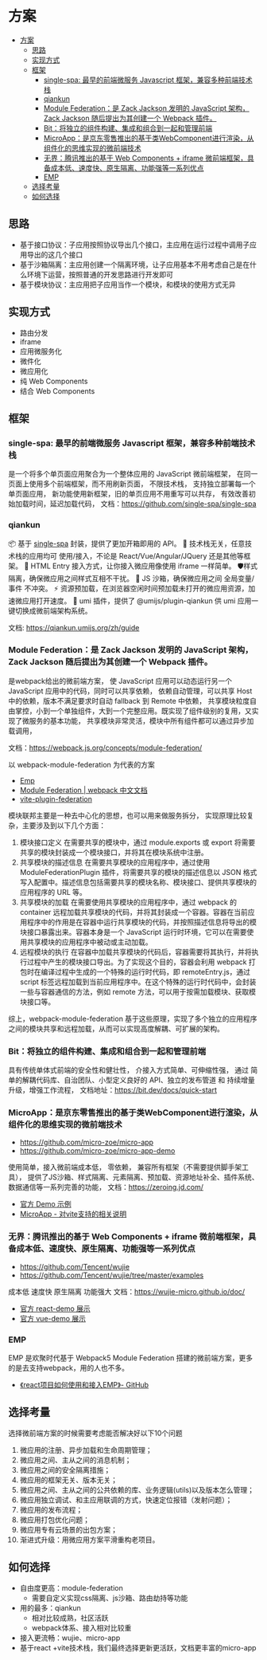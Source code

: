 # 方案

- [方案](#方案)
  - [思路](#思路)
  - [实现方式](#实现方式)
  - [框架](#框架)
    - [single-spa: 最早的前端微服务 Javascript 框架，兼容多种前端技术栈](#single-spa-最早的前端微服务-javascript-框架兼容多种前端技术栈)
    - [qiankun](#qiankun)
    - [Module Federation：是 Zack Jackson 发明的 JavaScript 架构，Zack Jackson 随后提出为其创建一个 Webpack 插件。](#module-federation是-zack-jackson-发明的-javascript-架构zack-jackson-随后提出为其创建一个-webpack-插件)
    - [Bit：将独立的组件构建、集成和组合到一起和管理前端](#bit将独立的组件构建集成和组合到一起和管理前端)
    - [MicroApp：是京东零售推出的基于类WebComponent进行渲染，从组件化的思维实现的微前端技术](#microapp是京东零售推出的基于类webcomponent进行渲染从组件化的思维实现的微前端技术)
    - [无界：腾讯推出的基于 Web Components + iframe 微前端框架，具备成本低、速度快、原生隔离、功能强等一系列优点](#无界腾讯推出的基于-web-components--iframe-微前端框架具备成本低速度快原生隔离功能强等一系列优点)
    - [EMP](#emp)
  - [选择考量](#选择考量)
  - [如何选择](#如何选择)


## 思路

- 基于接口协议：子应用按照协议导出几个接口，主应用在运行过程中调用子应用导出的这几个接口
- 基于沙箱隔离：主应用创建一个隔离环境，让子应用基本不用考虑自己是在什么环境下运营，按照普通的开发思路进行开发即可
- 基于模块协议：主应用把子应用当作一个模块，和模块的使用方式无异

## 实现方式

- 路由分发
- iframe
- 应用微服务化
- 微件化
- 微应用化
- 纯 Web Components
- 结合 Web Components

## 框架



### single-spa: 最早的前端微服务 Javascript 框架，兼容多种前端技术栈

是一个将多个单页面应用聚合为一个整体应用的 JavaScript 微前端框架，
在同一页面上使用多个前端框架，而不用刷新页面，
不限技术栈，
支持独立部署每一个单页面应用，
新功能使用新框架，旧的单页应用不用重写可以共存，
有效改善初始加载时间，延迟加载代码，
文档：https://github.com/single-spa/single-spa

### qiankun

📦 基于 [single-spa](https://github.com/CanopyTax/single-spa) 封装，提供了更加开箱即用的 API。
📱 技术栈无关，任意技术栈的应用均可 使用/接入，不论是 React/Vue/Angular/JQuery 还是其他等框架。
💪 HTML Entry 接入方式，让你接入微应用像使用 iframe 一样简单。
🛡​ 样式隔离，确保微应用之间样式互相不干扰。
🧳 JS 沙箱，确保微应用之间 全局变量/事件 不冲突。
⚡️ 资源预加载，在浏览器空闲时间预加载未打开的微应用资源，加速微应用打开速度。
🔌 umi 插件，提供了 @umijs/plugin-qiankun 供 umi 应用一键切换成微前端架构系统。

文档: https://qiankun.umijs.org/zh/guide

### Module Federation：是 Zack Jackson 发明的 JavaScript 架构，Zack Jackson 随后提出为其创建一个 Webpack 插件。

是webpack给出的微前端方案，
使 JavaScript 应用可以动态运行另一个 JavaScript 应用中的代码，同时可以共享依赖，
依赖自动管理，可以共享 Host 中的依赖，版本不满足要求时自动 fallback 到 Remote 中依赖，
共享模块粒度自由掌控，小到一个单独组件，大到一个完整应用。既实现了组件级别的复用，又实现了微服务的基本功能，
共享模块非常灵活，模块中所有组件都可以通过异步加载调用，

文档：https://webpack.js.org/concepts/module-federation/

以 webpack-module-federation 为代表的方案

- [Emp](https://github.com/efoxTeam/emp)
- [Module Federation | webpack 中文文档](https://webpack.docschina.org/concepts/module-federation/)
- [vite-plugin-federation](https://github.com/originjs/vite-plugin-federation)

模块联邦主要是一种去中心化的思想，也可以用来做服务拆分， 实现原理比较复杂，主要涉及到以下几个方面：

1. 模块接口定义
在需要共享的模块中，通过 module.exports 或 export 将需要共享的模块封装成一个模块接口，并将其在模块系统中注册。
2. 共享模块的描述信息
在需要共享模块的应用程序中，通过使用 ModuleFederationPlugin 插件，将需要共享的模块的描述信息以 JSON 格式写入配置中。描述信息包括需要共享的模块名称、模块接口、提供共享模块的应用程序的 URL 等。
3. 共享模块的加载
在需要使用共享模块的应用程序中，通过 webpack 的 container 远程加载共享模块的代码，并将其封装成一个容器。容器在当前应用程序中的作用是在容器中运行共享模块的代码，并按照描述信息将导出的模块接口暴露出来。容器本身是一个 JavaScript 运行时环境，它可以在需要使用共享模块的应用程序中被动或主动加载。
4. 远程模块的执行
在容器中加载共享模块的代码后，容器需要将其执行，并将执行过程中产生的模块接口导出。为了实现这个目的，容器会利用 webpack 打包时在编译过程中生成的一个特殊的运行时代码，即 remoteEntry.js，通过 script 标签远程加载到当前应用程序中。在这个特殊的运行时代码中，会封装一些与容器通信的方法，例如 remote 方法，可以用于按需加载模块、获取模块接口等。

综上，webpack-module-federation 基于这些原理，实现了多个独立的应用程序之间的模块共享和远程加载，从而可以实现高度解耦、可扩展的架构。

### Bit：将独立的组件构建、集成和组合到一起和管理前端

具有传统单体式前端的安全性和健壮性，
介接入方式简单、可伸缩性强，
通过 简单的解耦代码库、自治团队、小型定义良好的 API、独立的发布管道 和 持续增量升级，增强工作流程，
文档地址：https://bit.dev/docs/quick-start

### MicroApp：是京东零售推出的基于类WebComponent进行渲染，从组件化的思维实现的微前端技术

- https://github.com/micro-zoe/micro-app
- https://github.com/micro-zoe/micro-app-demo

使用简单，接入微前端成本低，
零依赖，
兼容所有框架（不需要提供脚手架工具），
提供了JS沙箱、样式隔离、元素隔离、预加载、资源地址补全、插件系统、数据通信等一系列完善的功能，
文档：https://zeroing.jd.com/

- [官方 Demo 示例](https://zeroing.jd.com/micro-app/demo/react16)
- [MicroApp - 对vite支持的相关说明](https://micro-zoe.github.io/micro-app/docs.html#/zh-cn/framework/vite)

### 无界：腾讯推出的基于 Web Components + iframe 微前端框架，具备成本低、速度快、原生隔离、功能强等一系列优点

- https://github.com/Tencent/wujie
- https://github.com/Tencent/wujie/tree/master/examples

成本低
速度快
原生隔离
功能强大
文档：https://wujie-micro.github.io/doc/

- [官方 react-demo 展示](https://wujie-micro.github.io/demo-main-react/#/home)
- [官方 vue-demo 展示](https://wujie-micro.github.io/demo-main-vue/home)

### EMP

EMP 是欢聚时代基于 Webpack5 Module Federation 搭建的微前端方案，更多的是去支持webpack，用的人也不多。

- [《react项目如何使用和接入EMP》- GitHub](https://github.com/efoxTeam/emp/wiki/%E3%80%8Areact%E9%A1%B9%E7%9B%AE%E5%A6%82%E4%BD%95%E4%BD%BF%E7%94%A8%E5%92%8C%E6%8E%A5%E5%85%A5EMP%E3%80%8B)

## 选择考量

选择微前端方案的时候需要考虑能否解决好以下10个问题

1. 微应用的注册、异步加载和生命周期管理；
2. 微应用之间、主从之间的消息机制；
3. 微应用之间的安全隔离措施；
4. 微应用的框架无关、版本无关；
5. 微应用之间、主从之间的公共依赖的库、业务逻辑(utils)以及版本怎么管理；
6. 微应用独立调试、和主应用联调的方式，快速定位报错（发射问题）；
7. 微应用的发布流程；
8. 微应用打包优化问题；
9. 微应用专有云场景的出包方案；
10. 渐进式升级：用微应用方案平滑重构老项目。

## 如何选择

- 自由度更高：module-federation
  - 需要自定义实现css隔离、js沙箱、路由劫持等功能
- 用的最多：qiankun
  - 相对比较成熟，社区活跃
  - webpack体系、接入相对比较重
- 接入更流畅：wujie、micro-app
- 基于react +vite技术栈，我们最终选择更新更活跃，文档更丰富的micro-app


